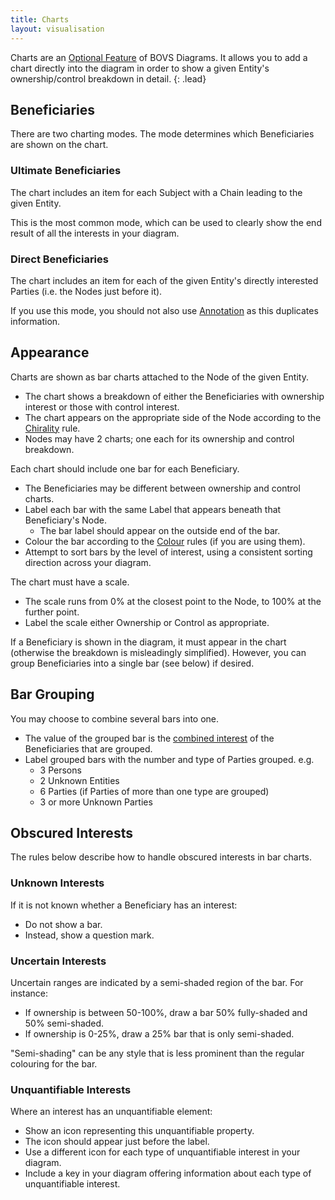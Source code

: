 ```yaml
---
title: Charts
layout: visualisation
---
```


Charts are an [Optional Feature](/visualisation/optional) of BOVS Diagrams. It allows you to add a chart directly into the diagram in order to show a given Entity's ownership/control breakdown in detail.
{: .lead}


## Beneficiaries

There are two charting modes. The mode determines which Beneficiaries are shown on the chart.

### Ultimate Beneficiaries

The chart includes an item for each Subject with a Chain leading to the given Entity.

This is the most common mode, which can be used to clearly show the end result of all the interests in your diagram.

### Direct Beneficiaries

The chart includes an item for each of the given Entity's directly interested Parties (i.e. the Nodes just before it).

If you use this mode, you should not also use [Annotation](/visualisation/optional/annotation) as this duplicates information.


## Appearance

Charts are shown as bar charts attached to the Node of the given Entity.

* The chart shows a breakdown of either the Beneficiaries with ownership interest or those with control interest.
* The chart appears on the appropriate side of the Node according to the [Chirality](/visualisation/core/chirality) rule.
* Nodes may have 2 charts; one each for its ownership and control breakdown.

Each chart should include one bar for each Beneficiary.

* The Beneficiaries may be different between ownership and control charts.
* Label each bar with the same Label that appears beneath that Beneficiary's Node.
  * The bar label should appear on the outside end of the bar.
* Colour the bar according to the [Colour](/visualisation/optional/colour) rules (if you are using them).
* Attempt to sort bars by the level of interest, using a consistent sorting direction across your diagram.

The chart must have a scale.

* The scale runs from 0% at the closest point to the Node, to 100% at the further point.
* Label the scale either Ownership or Control as appropriate.

If a Beneficiary is shown in the diagram, it must appear in the chart (otherwise the breakdown is misleadingly simplified). However, you can group Beneficiaries into a single bar (see below) if desired.


## Bar Grouping

You may choose to combine several bars into one.

* The value of the grouped bar is the [combined interest](/visualisation/core/summarisation) of the Beneficiaries that are grouped.
* Label grouped bars with the number and type of Parties grouped. e.g.
  * 3 Persons
  * 2 Unknown Entities
  * 6 Parties (if Parties of more than one type are grouped)
  * 3 or more Unknown Parties


## Obscured Interests

The rules below describe how to handle obscured interests in bar charts.

### Unknown Interests

If it is not known whether a Beneficiary has an interest:

* Do not show a bar.
* Instead, show a question mark.

### Uncertain Interests

Uncertain ranges are indicated by a semi-shaded region of the bar. For instance:

* If ownership is between 50-100%, draw a bar 50% fully-shaded and 50% semi-shaded.
* If ownership is 0-25%, draw a 25% bar that is only semi-shaded.

"Semi-shading" can be any style that is less prominent than the regular colouring for the bar.

### Unquantifiable Interests

Where an interest has an unquantifiable element:

* Show an icon representing this unquantifiable property.
* The icon should appear just before the label.
* Use a different icon for each type of unquantifiable interest in your diagram.
* Include a key in your diagram offering information about each type of unquantifiable interest.